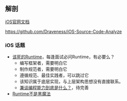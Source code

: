 ## 解剖

[iOS官网文档](https://developer.apple.com/documentation)

https://github.com/Draveness/iOS-Source-Code-Analyze

### iOS 话题

* [该死的Runtime](Documents/Runtime/README.md)，每逢面试必问Runtime，有必要么？
	- 编写框架者，需要明白它
	- 制作规范者，需要明白它
	- 遵循规范、最佳实践者，可以跳过它
	- 该知识属于底层实现，与上层架构思想没有直接联系。
	- [兼谈编程能力到底是什么？](Documents/Generals/编程能力.md)，待完善
* [Runtime不是黑魔法](Documents/Runtime/黑魔法.md)